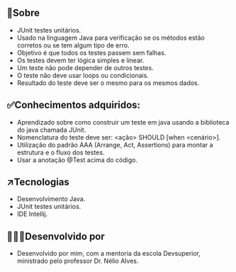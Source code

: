 ## 🎯Sobre
- JUnit testes unitários.
- Usado na linguagem Java para verificação se os métodos estão corretos ou se tem algum tipo de erro.
- Objetivo é que todos os testes passem sem falhas.
- Os testes devem ter lógica simples e linear.
- Um teste não pode depender de outros testes.
- O teste não deve usar loops ou condicionais.
- Resultado do teste deve ser o mesmo para os mesmos dados.

## ✅Conhecimentos adquiridos:
- Aprendizado sobre como construir um teste em java usando a biblioteca do java chamada JUnit.
- Nomenclatura do teste deve ser: <ação> SHOULD <efeito> [when <cenário>].
- Utilização do padrão AAA (Arrange, Act, Assertions) para montar a estrutura e o fluxo dos testes.
- Usar a anotação @Test acima do código.

## ↗️Tecnologias 
- Desenvolvimento Java.
- JUnit testes unitários.
- IDE Intellij.

## 👨🏻‍💻Desenvolvido por
- Desenvolvido por mim, com a mentoria da escola Devsuperior, ministrado pelo professor Dr. Nélio Alves.

